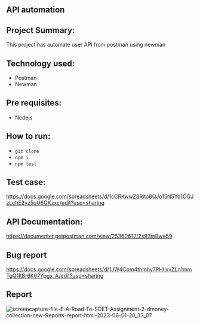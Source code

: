 ## API automation

## Project Summary:
This project has automate user API from postman using newman

## Technology used:
- Postman
- Newman

## Pre requisites:
- Nodejs

## How to run:
- ``` git clone ```
- ``` npm i ```
- ``` npm test ```

## Test case:
https://docs.google.com/spreadsheets/d/1cCRKwwZ8Rito8QJo15N5Yd1OGJzLchE2yz5oU6GKzxc/edit?usp=sharing


## API Documentation:
https://documenter.getpostman.com/view/25360612/2s93mBwe59

## Bug report
https://docs.google.com/spreadsheets/d/1JW4Cpm4thmhy7PHIlxvZLn1mmTgQ1ItBr6K67Ypgx_A/edit?usp=sharing

## Report
![screencapture-file-E-A-Road-To-SDET-Assignment-2-dmoney-collection-new-Reports-report-html-2023-06-01-20_33_07](https://github.com/hmShihab/dmoney/assets/116786847/3e8bde80-8494-4276-97f9-34c455ee6b7a)
